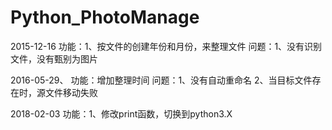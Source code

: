# Python_PhotoManage
2015-12-16
功能：1、按文件的创建年份和月份，来整理文件
问题：1、没有识别文件，没有甄别为图片

2016-05-29、
功能：增加整理时间
问题：1、没有自动重命名
      2、当目标文件存在时，源文件移动失败
	  
2018-02-03
功能：1、修改print函数，切换到python3.X